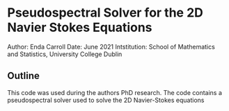 # Pseudospectral Solver for the 2D Navier Stokes Equations

Author:       Enda Carroll
Date:         June 2021
Intstitution: School of Mathematics and Statistics, University College Dublin





## Outline

This code was used during the authors PhD research. The code contains a pseudospectral solver used to solve the 2D Navier-Stokes equations
	